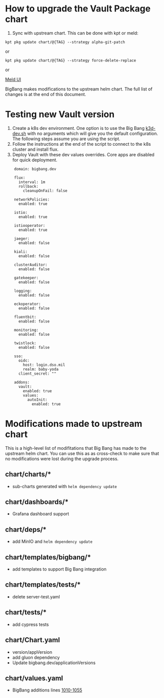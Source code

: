 # How to upgrade the Vault Package chart

1. Sync with upstream chart. This can be done with kpt or meld:
```
kpt pkg update chart/@{TAG} --strategy alpha-git-patch
```
or
```
kpt pkg update chart/@{TAG} --strategy force-delete-replace
```
or

[Meld UI](https://meldmerge.org/)

BigBang makes modifications to the upstream helm chart. The full list of changes is at the end of  this document.  

# Testing new Vault version
1. Create a k8s dev environment. One option is to use the Big Bang [k3d-dev.sh](https://repo1.dso.mil/platform-one/big-bang/bigbang/-/tree/master/docs/developer/scripts) with no arguments which will give you the default configuration. The following steps assume you are using the script.
1. Follow the instructions at the end of the script to connect to the k8s cluster and install flux.
1. Deploy Vault with these dev values overrides. Core apps are disabled for quick deployment.
```
    domain: bigbang.dev

    flux:
      interval: 1m
      rollback:
        cleanupOnFail: false

    networkPolicies:
      enabled: true

    istio:
      enabled: true

    istiooperator:
      enabled: true

    jaeger:
      enabled: false

    kiali:
      enabled: false

    clusterAuditor:
      enabled: false

    gatekeeper:
      enabled: false

    logging:
      enabled: false

    eckoperator:
      enabled: false

    fluentbit:
      enabled: false

    monitoring:
      enabled: false

    twistlock:
      enabled: false

    sso:
      oidc:
        host: login.dso.mil
        realm: baby-yoda
      client_secret: ""

    addons:
      vault:
        enabled: true
        values: 
          autoInit:
            enabled: true 
```            

# Modifications made to upstream chart
This is a high-level list of modifitations that Big Bang has made to the upstream helm chart. You can use this as as cross-check to make sure that no modifications were lost during the upgrade process.

## chart/charts/*   
- sub-charts generated with `helm dependency update`
## chart/dashboards/*
- Grafana dashboard support
## chart/deps/*
- add MinIO and `helm dependency update`
## chart/templates/bigbang/*
- add templates to support Big Bang integration
## chart/templates/tests/*
- delete server-test.yaml
## chart/tests/*
- add cypress tests
## chart/Chart.yaml
- version/appVersion
- add gluon dependency
- Update bigbang.dev/applicationVersions
## chart/values.yaml
- BigBang additions lines [1010-1055](https://repo1.dso.mil/platform-one/big-bang/apps/sandbox/vault/-/blob/renovate/ironbank/chart/values.yaml#L1010-1055)
